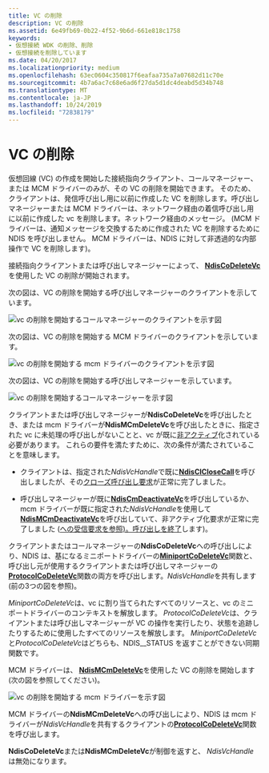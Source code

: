 ```yaml
---
title: VC の削除
description: VC の削除
ms.assetid: 6e49fb69-0b22-4f52-9b6d-661e818c1758
keywords:
- 仮想接続 WDK の削除、削除
- 仮想接続を削除しています
ms.date: 04/20/2017
ms.localizationpriority: medium
ms.openlocfilehash: 63ec0604c350817f6eafaa735a7a07682d11c70e
ms.sourcegitcommit: 4b7a6ac7c68e6ad6f27da5d1dc4deabd5d34b748
ms.translationtype: MT
ms.contentlocale: ja-JP
ms.lasthandoff: 10/24/2019
ms.locfileid: "72838179"
---
```

# <a name="deleting-a-vc"></a>VC の削除





仮想回線 (VC) の作成を開始した接続指向クライアント、コールマネージャー、または MCM ドライバーのみが、その VC の削除を開始できます。 そのため、クライアントは、発信呼び出し用に以前に作成した VC を削除します。呼び出しマネージャーまたは MCM ドライバーは、ネットワーク経由の着信呼び出し用に以前に作成した vc を削除します。ネットワーク経由のメッセージ。 (MCM ドライバーは、通知メッセージを交換するために作成された VC を削除するために NDIS を呼び出しません。 MCM ドライバーは、NDIS に対して非透過的な内部操作で VC を削除します)。

接続指向クライアントまたは呼び出しマネージャーによって、 [**NdisCoDeleteVc**](https://docs.microsoft.com/windows-hardware/drivers/ddi/ndis/nf-ndis-ndiscodeletevc)を使用した VC の削除が開始されます。

次の図は、VC の削除を開始する呼び出しマネージャーのクライアントを示しています。

![vc の削除を開始するコールマネージャーのクライアントを示す図](images/cm-09.png)

次の図は、VC の削除を開始する MCM ドライバーのクライアントを示しています。

![vc の削除を開始する mcm ドライバーのクライアントを示す図](images/fig1-09.png)

次の図は、VC の削除を開始する呼び出しマネージャーを示しています。

![vc の削除を開始するコールマネージャーを示す図](images/cm-10.png)

クライアントまたは呼び出しマネージャーが**NdisCoDeleteVc**を呼び出したとき、または mcm ドライバーが**NdisMCmDeleteVc**を呼び出したときに、指定された vc に未処理の呼び出しがないことと、vc が既に[非アクティブ](deactivating-a-vc.md)化されている必要があります。 これらの要件を満たすために、次の条件が満たされていることを意味します。

-   クライアントは、指定された*NdisVcHandle*で既に[**NdisClCloseCall**](https://docs.microsoft.com/windows-hardware/drivers/ddi/ndis/nf-ndis-ndisclclosecall)を呼び出しましたが、その[クローズ呼び出し要求](client-initiated-request-to-close-a-call.md)が正常に完了しました。

-   呼び出しマネージャーが既に[**NdisCmDeactivateVc**](https://docs.microsoft.com/windows-hardware/drivers/ddi/ndis/nf-ndis-ndiscmdeactivatevc)を呼び出しているか、mcm ドライバーが既に指定された*NdisVcHandle*を使用して[**NdisMCmDeactivateVc**](https://docs.microsoft.com/windows-hardware/drivers/ddi/ndis/nf-ndis-ndismcmdeactivatevc)を呼び出していて、非アクティブ化要求が正常に完了しました ([への受信要求を参照)。呼び出しを終了](incoming-request-to-close-a-call.md)します)。

クライアントまたはコールマネージャーの**NdisCoDeleteVc**への呼び出しにより、NDIS は、基になるミニポートドライバーの[**MiniportCoDeleteVc**](https://docs.microsoft.com/windows-hardware/drivers/ddi/ndis/nc-ndis-miniport_co_delete_vc)関数と、呼び出し元が使用するクライアントまたは呼び出しマネージャーの[**ProtocolCoDeleteVc**](https://docs.microsoft.com/windows-hardware/drivers/ddi/ndis/nc-ndis-protocol_co_delete_vc)関数の両方を呼び出します。*NdisVcHandle*を共有します (前の3つの図を参照)。

*MiniportCoDeleteVc*は、vc に割り当てられたすべてのリソースと、vc のミニポートドライバーのコンテキストを解放します。 *ProtocolCoDeleteVc*は、クライアントまたは呼び出しマネージャーが VC の操作を実行したり、状態を追跡したりするために使用したすべてのリソースを解放します。 *MiniportCoDeleteVc*と*ProtocolCoDeleteVc*はどちらも、NDIS\_\_STATUS を返すことができない同期関数です。

MCM ドライバーは、 [**NdisMCmDeleteVc**](https://docs.microsoft.com/windows-hardware/drivers/ddi/ndis/nf-ndis-ndismcmdeletevc)を使用した VC の削除を開始します (次の図を参照してください)。

![vc の削除を開始する mcm ドライバーを示す図 ](images/fig1-10.png)

MCM ドライバーの**NdisMCmDeleteVc**への呼び出しにより、NDIS は mcm ドライバーが*NdisVcHandle*を共有するクライアントの[**ProtocolCoDeleteVc**](https://docs.microsoft.com/windows-hardware/drivers/ddi/ndis/nc-ndis-protocol_co_delete_vc)関数を呼び出します。

**NdisCoDeleteVc**または**NdisMCmDeleteVc**が制御を返すと、 *NdisVcHandle*は無効になります。

 

 





